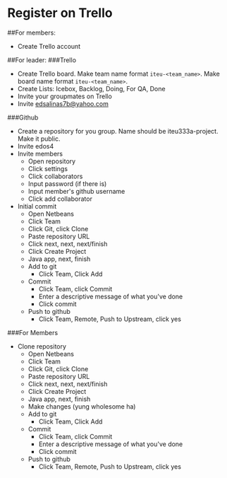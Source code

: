 # Register on Trello
##For members:
- Create Trello account

##For leader:
###Trello
- Create Trello board. Make team name format `iteu-<team_name>`. Make board name format `iteu-<team_name>`.
- Create Lists: Icebox, Backlog, Doing, For QA, Done
- Invite your groupmates on Trello
- Invite edsalinas7b@yahoo.com

###Github
- Create a repository for you group. Name should be iteu333a-project. Make it public.
- Invite edos4
- Invite members
  - Open repository
  - Click settings
  - Click collaborators
  - Input password (if there is)
  - Input member's github username
  - Click add collaborator
- Initial commit
  - Open Netbeans
  - Click Team
  - Click Git, click Clone
  - Paste repository URL
  - Click next, next, next/finish
  - Click Create Project
  - Java app, next, finish
  - Add to git
    - Click Team, Click Add
  - Commit
    - Click Team, click Commit
    - Enter a descriptive message of what you've done
    - Click commit
  - Push to github
    - Click Team, Remote, Push to Upstream, click yes

###For Members
- Clone repository
  - Open Netbeans
  - Click Team
  - Click Git, click Clone
  - Paste repository URL
  - Click next, next, next/finish
  - Click Create Project
  - Java app, next, finish
  - Make changes (yung wholesome ha)
  - Add to git
    - Click Team, Click Add
  - Commit
    - Click Team, click Commit
    - Enter a descriptive message of what you've done
    - Click commit
  - Push to github
    - Click Team, Remote, Push to Upstream, click yes
